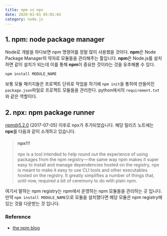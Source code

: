 ```yaml
---
title: npm vs npx
date: 2020-01-01 05:01:65
category: node.js
---
```


## 1. npm: node package manager

Node로 개발을 하다보면 npm 명령어를 정말 많이 사용했을 것이다. **npm**은 Node Package Manager의 약자로 모듈들을 관리해주는 툴입니다. **npm**은 Node.js를 설치하면 같이 설치가 되는데 이를 통해 **npm**이 중요한 것이라는 것을 유추해볼 수 있다.

```shell
npm install MODULE_NAME
```

보통 모듈 패키지들은 프로젝트 단위로 작업을 하기에 `npm init`을 통하여 만들어진 `package.json`파일로 프로젝트 모듈들을 관리한다. python에서의 `requirement.txt`와 같은 역할이다.

## 2. npx: npm package runner

[npm@5.2.0](https://github.com/npm/npm/releases/tag/v5.2.0) (2017-07-05) 이후로 npx가 추가되었습니다. 해당 릴리즈 노트에는 **npx**를 다음과 같이 소개하고 있습니다.

> #### npx!!!
>
> npx is a tool intended to help round out the experience of using packages from the npm registry — the same way npm makes it super easy to install and manage dependencies hosted on the registry, npx is meant to make it easy to use CLI tools and other executables hosted on the registry. It greatly simplifies a number of things that, until now, required a bit of ceremony to do with plain npm.

여기서 말하는 npm registry는 npm에서 운영하는 npm 모듈들을 관리하는 곳 입니다. 만약 `npm install MODULE_NAME`으로 모듈을 설치했다면 해당 모듈은 npm registry에 있는 것을 다운받는 것 입니다.

### Reference

- [the npm blog](https://blog.npmjs.org/post/162869356040/introducing-npx-an-npm-package-runner)
